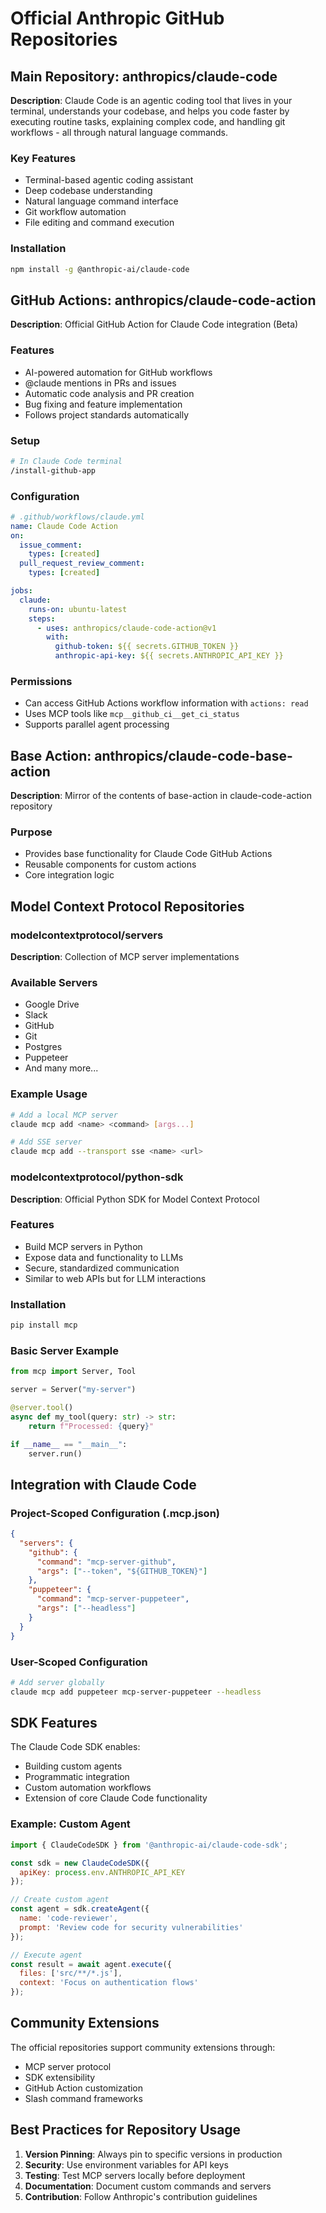# Official Anthropic GitHub Repositories

## Main Repository: anthropics/claude-code

**Description**: Claude Code is an agentic coding tool that lives in your terminal, understands your codebase, and helps you code faster by executing routine tasks, explaining complex code, and handling git workflows - all through natural language commands.

### Key Features
- Terminal-based agentic coding assistant
- Deep codebase understanding
- Natural language command interface
- Git workflow automation
- File editing and command execution

### Installation
```bash
npm install -g @anthropic-ai/claude-code
```

## GitHub Actions: anthropics/claude-code-action

**Description**: Official GitHub Action for Claude Code integration (Beta)

### Features
- AI-powered automation for GitHub workflows
- @claude mentions in PRs and issues
- Automatic code analysis and PR creation
- Bug fixing and feature implementation
- Follows project standards automatically

### Setup
```bash
# In Claude Code terminal
/install-github-app
```

### Configuration
```yaml
# .github/workflows/claude.yml
name: Claude Code Action
on:
  issue_comment:
    types: [created]
  pull_request_review_comment:
    types: [created]

jobs:
  claude:
    runs-on: ubuntu-latest
    steps:
      - uses: anthropics/claude-code-action@v1
        with:
          github-token: ${{ secrets.GITHUB_TOKEN }}
          anthropic-api-key: ${{ secrets.ANTHROPIC_API_KEY }}
```

### Permissions
- Can access GitHub Actions workflow information with `actions: read`
- Uses MCP tools like `mcp__github_ci__get_ci_status`
- Supports parallel agent processing

## Base Action: anthropics/claude-code-base-action

**Description**: Mirror of the contents of base-action in claude-code-action repository

### Purpose
- Provides base functionality for Claude Code GitHub Actions
- Reusable components for custom actions
- Core integration logic

## Model Context Protocol Repositories

### modelcontextprotocol/servers

**Description**: Collection of MCP server implementations

### Available Servers
- Google Drive
- Slack
- GitHub
- Git
- Postgres
- Puppeteer
- And many more...

### Example Usage
```bash
# Add a local MCP server
claude mcp add <name> <command> [args...]

# Add SSE server
claude mcp add --transport sse <name> <url>
```

### modelcontextprotocol/python-sdk

**Description**: Official Python SDK for Model Context Protocol

### Features
- Build MCP servers in Python
- Expose data and functionality to LLMs
- Secure, standardized communication
- Similar to web APIs but for LLM interactions

### Installation
```bash
pip install mcp
```

### Basic Server Example
```python
from mcp import Server, Tool

server = Server("my-server")

@server.tool()
async def my_tool(query: str) -> str:
    return f"Processed: {query}"

if __name__ == "__main__":
    server.run()
```

## Integration with Claude Code

### Project-Scoped Configuration (.mcp.json)
```json
{
  "servers": {
    "github": {
      "command": "mcp-server-github",
      "args": ["--token", "${GITHUB_TOKEN}"]
    },
    "puppeteer": {
      "command": "mcp-server-puppeteer",
      "args": ["--headless"]
    }
  }
}
```

### User-Scoped Configuration
```bash
# Add server globally
claude mcp add puppeteer mcp-server-puppeteer --headless
```

## SDK Features

The Claude Code SDK enables:
- Building custom agents
- Programmatic integration
- Custom automation workflows
- Extension of core Claude Code functionality

### Example: Custom Agent
```javascript
import { ClaudeCodeSDK } from '@anthropic-ai/claude-code-sdk';

const sdk = new ClaudeCodeSDK({
  apiKey: process.env.ANTHROPIC_API_KEY
});

// Create custom agent
const agent = sdk.createAgent({
  name: 'code-reviewer',
  prompt: 'Review code for security vulnerabilities'
});

// Execute agent
const result = await agent.execute({
  files: ['src/**/*.js'],
  context: 'Focus on authentication flows'
});
```

## Community Extensions

The official repositories support community extensions through:
- MCP server protocol
- SDK extensibility
- GitHub Action customization
- Slash command frameworks

## Best Practices for Repository Usage

1. **Version Pinning**: Always pin to specific versions in production
2. **Security**: Use environment variables for API keys
3. **Testing**: Test MCP servers locally before deployment
4. **Documentation**: Document custom commands and servers
5. **Contribution**: Follow Anthropic's contribution guidelines